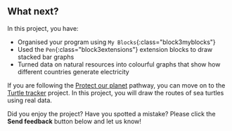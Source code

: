 ## What next?

In this project, you have:

+ Organised your program using `My Blocks`{:class="block3myblocks"}
+ Used the `Pen`{:class="block3extensions"} extension blocks to draw stacked bar graphs
+ Turned data on natural resources into colourful graphs that show how different countries generate electricity

If you are following the [Protect our planet](https://projects.raspberrypi.org/en/raspberrypi/protect-our-planet) pathway, you can move on to the [Turtle tracker](https://projects.raspberrypi.org/en/projects/turtle-tracker) project. In this project, you will draw the routes of sea turtles using real data.

Did you enjoy the project? Have you spotted a mistake? Please click the **Send feedback** button below and let us know!
